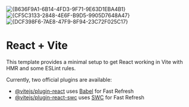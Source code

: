 

![{B636F9A1-6B14-4FD3-9F71-9E63D1EBA4B1}](https://github.com/user-attachments/assets/8a11dc46-ebbf-4b42-8f67-326f1714d464)
![{CF5C3133-2848-4E6F-B9D5-9905D7648A47}](https://github.com/user-attachments/assets/688f8393-2383-4cf0-9b23-fe579df919ed)
![{DCF398F6-7AE8-47F9-8F94-23C72F025C17}](https://github.com/user-attachments/assets/a5d66f67-d2b4-4ab8-a016-90eee66ac410)



# React + Vite

This template provides a minimal setup to get React working in Vite with HMR and some ESLint rules.

Currently, two official plugins are available:

- [@vitejs/plugin-react](https://github.com/vitejs/vite-plugin-react/blob/main/packages/plugin-react/README.md) uses [Babel](https://babeljs.io/) for Fast Refresh
- [@vitejs/plugin-react-swc](https://github.com/vitejs/vite-plugin-react-swc) uses [SWC](https://swc.rs/) for Fast Refresh
